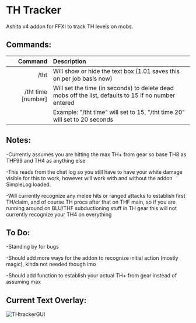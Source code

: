 # TH Tracker

Ashita v4 addon for FFXI to track TH levels on mobs.

## Commands:

|**Command**|**Description**|
|------------:|:---|
|/tht|Will show or hide the text box (1.01 saves this on per job basis now)|
|/tht time [number]|Will set the time (in seconds) to delete dead mobs off the list, defaults to 15 if no number entered|
||Example: "/tht time" will set to 15, "/tht time 20" will set to 20 seconds|

## Notes:

-Currently assumes you are hitting the max TH+ from gear so base TH8 as THF99 and TH4 as anything else

-This reads from the chat log so you still have to have your white damage visible for this to work, however will work with and without the addon SimpleLog loaded.

-Will currently recognize any melee hits or ranged attacks to establish first TH/claim, and of course TH procs after that on THF main, so if you are running around on BLU/THF subductioning stuff in TH gear this will not currently recognize your TH4 on everything

## To Do:

-Standing by for bugs

-Should add more ways for the addon to recognize initial action (mostly magic), kinda not needed though imo

-Should add function to establish your actual TH+ from gear instead of assuming max

## Current Text Overlay: 

![THtrackerGUI](https://user-images.githubusercontent.com/66495755/184027421-2eb820ff-342d-412a-905e-87b124830fb2.png)
